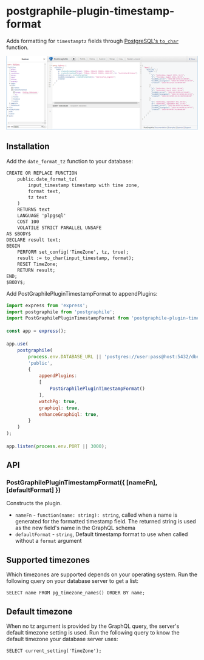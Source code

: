 # postgraphile-plugin-timestamp-format

Adds formatting for `timestamptz` fields through
[PostgreSQL's `to_char`](https://www.postgresql.org/docs/current/functions-formatting.html) function.

![GraphiQL Screenshot](doc/graphiql_screenshot.png)

## Installation
Add the `date_format_tz` function to your database:

```postgresql
CREATE OR REPLACE FUNCTION
    public.date_format_tz(
        input_timestamp timestamp with time zone,
        format text,
        tz text
    )
    RETURNS text
    LANGUAGE 'plpgsql'
    COST 100
    VOLATILE STRICT PARALLEL UNSAFE
AS $BODY$
DECLARE result text;
BEGIN
	PERFORM set_config('TimeZone', tz, true);
	result := to_char(input_timestamp, format);
	RESET TimeZone;
	RETURN result;
END;
$BODY$;
```

Add PostGraphilePluginTimestampFormat to appendPlugins:

```js
import express from 'express';
import postgraphile from 'postgraphile';
import PostGraphilePluginTimestampFormat from 'postgraphile-plugin-timestamp-format';

const app = express();

app.use(
    postgraphile(
        process.env.DATABASE_URL || 'postgres://user:pass@host:5432/dbname',
        'public',
        {
            appendPlugins:
            [
                PostGraphilePluginTimestampFormat()
            ],
            watchPg: true,
            graphiql: true,
            enhanceGraphiql: true,
        }
    )
);

app.listen(process.env.PORT || 3000);

```

## API
### PostGraphilePluginTimestampFormat({ [nameFn], [defaultFormat] })

Constructs the plugin.

* `nameFn` - `function(name: string): string`, called when a name is generated for the formatted timestamp field.
  The returned string is used as the new field's name in the GraphQL schema
* `defaultFormat` - `string`, Default timestamp format to use when called without a `format` argument

## Supported timezones
Which timezones are supported depends on your operating system. Run the following query
on your database server to get a list:

```postgresql
SELECT name FROM pg_timezone_names() ORDER BY name;
```

## Default timezone
When no tz argument is provided by the GraphQL query, the server's default timezone
setting is used. Run the following query to know the default timezone your database
server uses:

```postgresql
SELECT current_setting('TimeZone');
```
